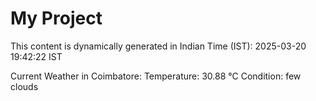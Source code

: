 # My Project

This content is dynamically generated in Indian Time (IST): 2025-03-20 19:42:22 IST


Current Weather in Coimbatore:
Temperature: 30.88 °C
Condition: few clouds
